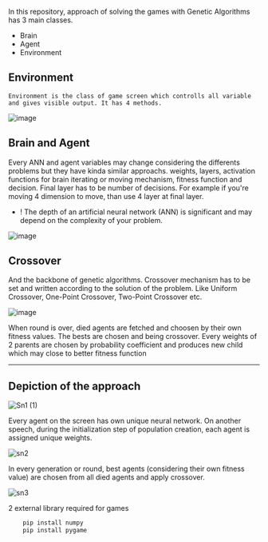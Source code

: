 
In this repository, approach of solving the games with Genetic Algorithms has 3 main classes. 

  * Brain
  * Agent
  * Environment

## Environment
    Environment is the class of game screen which controlls all variable and gives visible output. It has 4 methods. 
    
![image](https://github.com/RsGoksel/Genetic-Algorithms-Solutions/assets/80707238/bb33d07d-73a1-48e6-bd5e-09b1ce385411)

## Brain and Agent
 Every ANN and agent variables may change considering the differents problems but they have kinda similar approachs.
    weights, layers, activation functions for brain
    iterating or moving mechanism, fitness function and decision. Final layer has to be number of decisions. For example if you're moving 4 dimension to move,
    than use 4 layer at final layer.

- ! The depth of an artificial neural network (ANN) is significant and may depend on the complexity of your problem.

![image](https://github.com/RsGoksel/Genetic-Algorithms-Solutions/assets/80707238/03365794-600e-425f-8207-5bf52f0dc703)

## Crossover

And the backbone of genetic algorithms. Crossover mechanism has to be set and written according to the solution of the problem. Like Uniform Crossover, One-Point Crossover, Two-Point Crossover etc. 

![image](https://github.com/RsGoksel/Genetic-Algorithms-Solutions/assets/80707238/2c908828-c028-4cf0-9b77-da1c51d4886c)

When round is over, died agents are fetched and choosen by their own fitness values. The bests are chosen and being crossover. Every weights of 2 parents are chosen by probability coefficient and produces new child which may close to better fitness function

________________________________________________________________________________________________

## Depiction of the approach

![Sn1 (1)](https://github.com/RsGoksel/Genetic-Algorithms-Solutions/assets/80707238/dbcf6463-9a61-4353-906c-9f3d06c3013b)

Every agent on the screen has own unique neural network. On another speech, during the initialization step of population creation, each agent is assigned unique weights.

![sn2](https://github.com/RsGoksel/Genetic-Algorithms-Solutions/assets/80707238/43b64dad-6954-445f-b06c-ed4ba7b3f9c8)

In every generation or round, best agents (considering their own fitness value) are chosen from all died agents and apply crossover. 

![sn3](https://github.com/RsGoksel/Genetic-Algorithms-Solutions/assets/80707238/3086e107-0d84-4e4e-a286-5b4867d32740)

2 external library required for games
```bash
    pip install numpy
    pip install pygame
```






